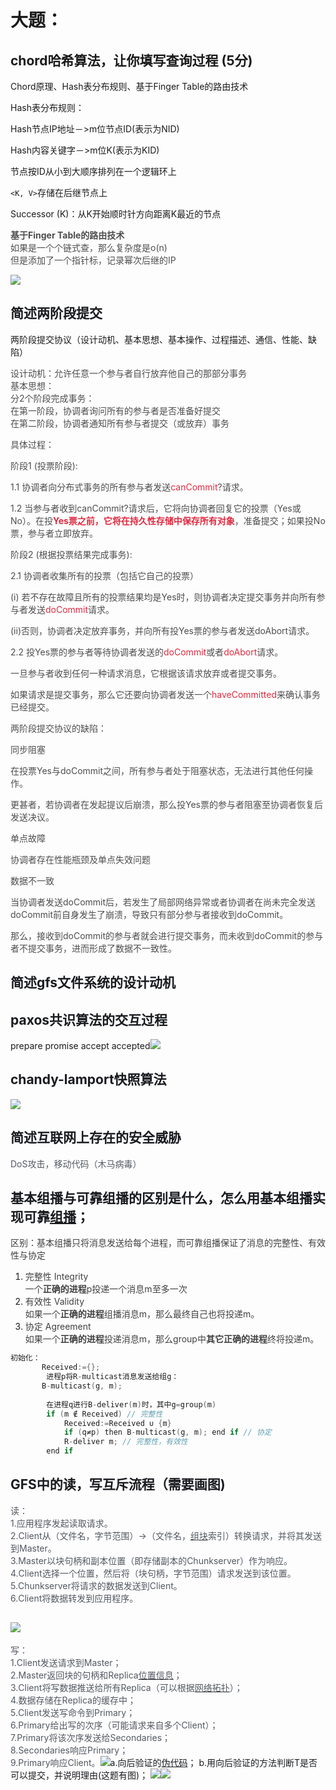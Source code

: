 # 大题：
## chord哈希算法，让你填写查询过程 (5分)
Chord原理、Hash表分布规则、基于Finger Table的路由技术

Hash表分布规则：

Hash节点IP地址－>m位节点ID(表示为NID)

Hash内容关键字－>m位K(表示为KID)

节点按ID从小到大顺序排列在一个逻辑环上

`<K, V>`存储在后继节点上

Successor (K)：从K开始顺时针方向距离K最近的节点

**<font style="color:rgb(77, 77, 77);">基于Finger Table的路由技术</font>**  
<font style="color:rgb(77, 77, 77);">如果是一个个链式查，那么复杂度是o(n)</font>  
<font style="color:rgb(77, 77, 77);">但是添加了一个指针标，记录幂次后继的IP</font>

![](../images/bd6e2b3aa5e5464140ebe307630a870e.png)



## <font style="color:rgb(25, 27, 31);">简述两阶段提交</font>
两阶段提交协议（设计动机、基本思想、基本操作、过程描述、通信、性能、缺陷）

<font style="color:rgb(77, 77, 77);">设计动机：允许任意一个参与者自行放弃他自己的那部分事务</font>  
<font style="color:rgb(77, 77, 77);">基本思想：</font>  
<font style="color:rgb(77, 77, 77);">分2个阶段完成事务：</font>  
<font style="color:rgb(77, 77, 77);">在第一阶段，协调者询问所有的参与者是否准备好提交</font>  
<font style="color:rgb(77, 77, 77);">在第二阶段，协调者通知所有参与者提交（或放弃）事务</font>

<font style="color:rgb(77, 77, 77);">具体过程：</font>

<font style="color:rgb(77, 77, 77);">阶段1 (投票阶段):</font>

<font style="color:rgb(77, 77, 77);">1.1 协调者向分布式事务的所有参与者发送</font><font style="color:#DF2A3F;">canCommit</font><font style="color:rgb(77, 77, 77);">?请求。</font>

<font style="color:rgb(77, 77, 77);">1.2 当参与者收到canCommit?请求后，它将向协调者回复它的投票（Yes或No）。在投</font>**<font style="color:#DF2A3F;">Yes票之前，它将在持久性存储中保存所有对象</font>**<font style="color:rgb(77, 77, 77);">，准备提交；如果投No票，参与者立即放弃。</font>

<font style="color:rgb(77, 77, 77);">阶段2 (根据投票结果完成事务):</font>

<font style="color:rgb(77, 77, 77);">2.1 协调者收集所有的投票（包括它自己的投票）</font>

<font style="color:rgb(77, 77, 77);">(i) 若不存在故障且所有的投票结果均是Yes时，则协调者决定提交事务并向所有参与者发送</font><font style="color:#DF2A3F;">doCommit</font><font style="color:rgb(77, 77, 77);">请求。</font>

<font style="color:rgb(77, 77, 77);">(ii)否则，协调者决定放弃事务，并向所有投Yes票的参与者发送doAbort请求。</font>

<font style="color:rgb(77, 77, 77);">2.2 投Yes票的参与者等待协调者发送的</font><font style="color:#DF2A3F;">doCommit</font><font style="color:rgb(77, 77, 77);">或者</font><font style="color:#DF2A3F;">doAbort</font><font style="color:rgb(77, 77, 77);">请求。</font>

<font style="color:rgb(77, 77, 77);">一旦参与者收到任何一种请求消息，它根据该请求放弃或者提交事务。</font>

<font style="color:rgb(77, 77, 77);">如果请求是提交事务，那么它还要向协调者发送一个</font><font style="color:#DF2A3F;">haveCommitted</font><font style="color:rgb(77, 77, 77);">来确认事务已经提交。</font>

<font style="color:rgb(77, 77, 77);">两阶段提交协议的缺陷：</font>

<font style="color:rgb(77, 77, 77);">同步阻塞</font>

<font style="color:rgb(77, 77, 77);">在投票Yes与doCommit之间，所有参与者处于阻塞状态，无法进行其他任何操作。</font>

<font style="color:rgb(77, 77, 77);">更甚者，若协调者在发起提议后崩溃，那么投Yes票的参与者阻塞至协调者恢复后发送决议。</font>

<font style="color:rgb(77, 77, 77);">单点故障</font>

<font style="color:rgb(77, 77, 77);">协调者存在性能瓶颈及单点失效问题</font>

<font style="color:rgb(77, 77, 77);">数据不一致</font>

<font style="color:rgb(77, 77, 77);">当协调者发送doCommit后，若发生了局部网络异常或者协调者在尚未完全发送doCommit前自身发生了崩溃，导致只有部分参与者接收到doCommit。</font>

<font style="color:rgb(77, 77, 77);">那么，接收到doCommit的参与者就会进行提交事务，而未收到doCommit的参与者不提交事务，进而形成了数据不一致性。</font>

## <font style="color:rgb(25, 27, 31);">简述gfs文件系统的设计动机</font>






## <font style="color:rgb(25, 27, 31);">paxos共识算法的交互过程</font>
prepare    promise     accept    accepted![](../images/700966b43079926366f44c3b49df1511.jpeg)



## <font style="color:rgb(25, 27, 31);">chandy-lamport快照算法</font>
![](../images/938f11a1a09aa2ffcc28f80663461ced.png)





## <font style="color:rgb(25, 27, 31);">简述互联网上存在的安全威胁</font>
<font style="color:rgb(83, 88, 97);">DoS攻击，移动代码（木马病毒）</font>

## <font style="color:rgb(25, 27, 31);">基本组播与可靠组播的区别是什么，怎么用基本组播实现可靠</font>[<font style="color:rgb(25, 27, 31);">组播</font>](https://zhida.zhihu.com/search?content_id=219612206&content_type=Article&match_order=4&q=%E7%BB%84%E6%92%AD&zhida_source=entity)<font style="color:rgb(25, 27, 31);">；</font>
<font style="color:rgba(0, 0, 0, 0.75);">区别：基本组播只将消息发送给每个进程，而可靠组播保证了消息的完整性、有效性与协定</font>

1. <font style="color:rgba(0, 0, 0, 0.75);">完整性 Integrity  
</font><font style="color:rgba(0, 0, 0, 0.75);">一个</font>**<font style="color:rgba(0, 0, 0, 0.75);">正确的进程</font>**<font style="color:rgba(0, 0, 0, 0.75);">p投递一个消息m至多一次</font>
2. <font style="color:rgba(0, 0, 0, 0.75);">有效性 Validity  
</font><font style="color:rgba(0, 0, 0, 0.75);">如果一个</font>**<font style="color:rgba(0, 0, 0, 0.75);">正确的进程</font>**<font style="color:rgba(0, 0, 0, 0.75);">组播消息m，那么最终自己也将投递m。</font>
3. <font style="color:rgba(0, 0, 0, 0.75);">协定 Agreement  
</font><font style="color:rgba(0, 0, 0, 0.75);">如果一个</font>**<font style="color:rgba(0, 0, 0, 0.75);">正确的进程</font>**<font style="color:rgba(0, 0, 0, 0.75);">投递消息m，那么group中</font>**<font style="color:rgba(0, 0, 0, 0.75);">其它正确的进程</font>**<font style="color:rgba(0, 0, 0, 0.75);">终将投递m。</font>

```cpp
初始化：
　　　  Received:={};
        进程p将R-multicast消息发送给组g：
　　　  B-multicast(g, m);
          
        在进程q进行B-deliver(m)时，其中g=group(m)
        if (m ∉ Received) // 完整性
            Received:=Received ∪ {m}
            if (q≠p) then B-multicast(g, m); end if // 协定
            R-deliver m; // 完整性，有效性
        end if
```

## <font style="color:rgb(25, 27, 31);">GFS中的读，写互斥流程（需要画图)</font>
<font style="color:rgb(83, 88, 97);">读：</font>  
<font style="color:rgb(83, 88, 97);">1.应用程序发起读取请求。</font>  
<font style="color:rgb(83, 88, 97);">2.Client从（文件名，字节范围）->（文件名，</font>[<font style="color:rgb(83, 88, 97);">组块</font>](https://zhida.zhihu.com/search?content_id=219612206&content_type=Article&match_order=1&q=%E7%BB%84%E5%9D%97&zhida_source=entity)<font style="color:rgb(83, 88, 97);">索引）转换请求，并将其发送到Master。</font>  
<font style="color:rgb(83, 88, 97);">3.Master以块句柄和副本位置（即存储副本的Chunkserver）作为响应。</font>  
<font style="color:rgb(83, 88, 97);">4.Client选择一个位置，然后将（块句柄，字节范围）请求发送到该位置。</font>  
<font style="color:rgb(83, 88, 97);">5.Chunkserver将请求的数据发送到Client。</font>  
<font style="color:rgb(83, 88, 97);">6.Client将数据转发到应用程序。</font>

## ![](../images/85db1210ced0f8a30663e6b5170a87ef.jpeg)  
<font style="color:rgb(83, 88, 97);">写：</font>  
<font style="color:rgb(83, 88, 97);">1.Client发送请求到Master；</font>  
<font style="color:rgb(83, 88, 97);">2.Master返回块的句柄和Replica</font>[<font style="color:rgb(83, 88, 97);">位置信息</font>](https://zhida.zhihu.com/search?content_id=219612206&content_type=Article&match_order=1&q=%E4%BD%8D%E7%BD%AE%E4%BF%A1%E6%81%AF&zhida_source=entity)<font style="color:rgb(83, 88, 97);">；</font>  
<font style="color:rgb(83, 88, 97);">3.Client将写数据推送给所有Replica（可以根据</font>[<font style="color:rgb(83, 88, 97);">网络拓扑</font>](https://zhida.zhihu.com/search?content_id=219612206&content_type=Article&match_order=1&q=%E7%BD%91%E7%BB%9C%E6%8B%93%E6%89%91&zhida_source=entity)<font style="color:rgb(83, 88, 97);">）；</font>  
<font style="color:rgb(83, 88, 97);">4.数据存储在Replica的缓存中；</font>  
<font style="color:rgb(83, 88, 97);">5.Client发送写命令到Primary；</font>  
<font style="color:rgb(83, 88, 97);">6.Primary给出写的次序（可能请求来自多个Client）；</font>  
<font style="color:rgb(83, 88, 97);">7.Primary将该次序发送给Secondaries；</font>  
<font style="color:rgb(83, 88, 97);">8.Secondaries响应Primary；</font>  
<font style="color:rgb(83, 88, 97);">9.Primary响应Client。</font>![](../images/103cb7345a938e5f0e898673cd3b27ae.jpeg)<font style="color:rgb(25, 27, 31);">a.向后验证的</font>[<font style="color:rgb(25, 27, 31);">伪代码</font>](https://zhida.zhihu.com/search?content_id=219612206&content_type=Article&match_order=1&q=%E4%BC%AA%E4%BB%A3%E7%A0%81&zhida_source=entity)<font style="color:rgb(25, 27, 31);">； b.用向后验证的方法判断T是否可以提交，并说明理由(这题有图)；</font>
![](../images/cafbb21d11d8d0b8eb7bbe7eadd68a3c.png)![](../images/34fba6e3171726a4f83facee6446b6af.png)


